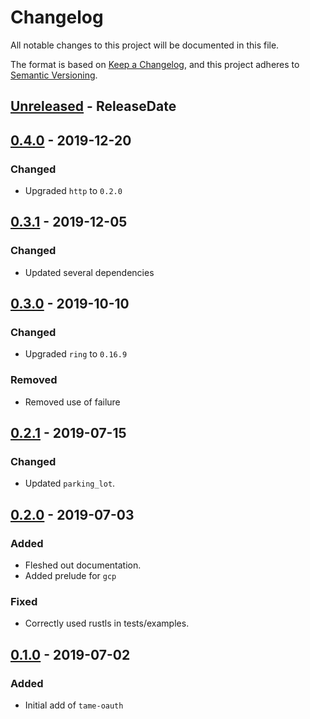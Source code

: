 # Changelog
All notable changes to this project will be documented in this file.

The format is based on [Keep a Changelog](https://keepachangelog.com/en/1.0.0/),
and this project adheres to [Semantic Versioning](https://semver.org/spec/v2.0.0.html).

<!-- next-header -->
## [Unreleased] - ReleaseDate
## [0.4.0] - 2019-12-20
### Changed
- Upgraded `http` to `0.2.0`

## [0.3.1] - 2019-12-05
### Changed
- Updated several dependencies

## [0.3.0] - 2019-10-10
### Changed
- Upgraded `ring` to `0.16.9`

### Removed
- Removed use of failure

## [0.2.1] - 2019-07-15
### Changed
- Updated `parking_lot`.

## [0.2.0] - 2019-07-03
### Added
- Fleshed out documentation.
- Added prelude for `gcp`

### Fixed
- Correctly used rustls in tests/examples.

## [0.1.0] - 2019-07-02
### Added
- Initial add of `tame-oauth`

<!-- next-url -->
[Unreleased]: https://github.com/EmbarkStudios/tame-oauth/compare/0.4.0...HEAD
[0.4.0]: https://github.com/EmbarkStudios/tame-oauth/compare/0.3.1...0.4.0
[0.3.1]: https://github.com/EmbarkStudios/tame-oauth/compare/0.3.0...0.3.1
[0.3.0]: https://github.com/EmbarkStudios/tame-oauth/compare/0.2.1...0.3.0
[0.2.1]: https://github.com/EmbarkStudios/tame-oauth/compare/0.2.0...0.2.1
[0.2.0]: https://github.com/EmbarkStudios/tame-oauth/compare/0.1.0...0.2.0
[0.1.0]: https://github.com/EmbarkStudios/tame-oauth/releases/tag/0.1.0
